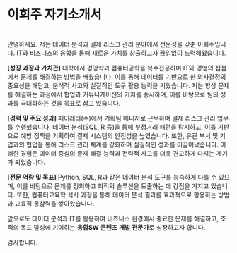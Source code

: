 # 이희주 자기소개서

#
안녕하세요. 저는 데이터 분석과 결제 리스크 관리 분야에서 전문성을 갖춘 이희주입니다. IT와 비즈니스의 융합을 통해 새로운 가치를 창출하고자 끊임없이 노력해왔습니다.

**[성장 과정과 가치관]**
대학에서 경영학과 컴퓨터공학을 복수전공하며 IT와 경영의 접점에서 문제를 해결하는 방법을 배웠습니다. 이를 통해 데이터를 기반으로 한 의사결정의 중요성을 깨닫고, 분석적 사고와 실질적인 도구 활용 능력을 키웠습니다. 저는 항상 문제를 해결하는 과정에서 협업과 커뮤니케이션의 가치를 중시하며, 이를 바탕으로 팀의 성과를 극대화하는 것을 목표로 삼고 있습니다.

**[경력 및 주요 성과]**
페이레터(주)에서 기획팀 매니저로 근무하며 결제 리스크 관리 업무를 수행했습니다. 데이터 분석(SQL, R 등)을 통해 부정거래 패턴을 탐지하고, 이를 기반으로 예방 정책을 기획하여 결제 시스템의 안전성을 높였습니다. 또한, 유관 부서 및 기업과의 협업을 통해 리스크 관리 체계를 강화하며 실질적인 성과를 이끌어냈습니다. 이러한 경험은 데이터 중심의 문제 해결 능력과 전략적 사고를 더욱 견고하게 다지는 계기가 되었습니다.

**[전문 역량 및 목표]**
Python, SQL, R과 같은 데이터 분석 도구를 능숙하게 다룰 수 있으며, 이를 바탕으로 문제를 정의하고 최적의 솔루션을 도출하는 데 강점을 가지고 있습니다. 또한, 컴퓨터교육학 석사 과정을 통해 데이터 분석 결과를 효과적으로 활용하는 방법과 교육적 통찰력을 쌓아왔습니다.

앞으로도 데이터 분석과 IT를 활용하여 비즈니스 환경에서 중요한 문제를 해결하고, 조직의 목표 달성에 기여하는 **융합SW 콘텐츠 개발 전문가**로 성장하고자 합니다.

감사합니다.
#
